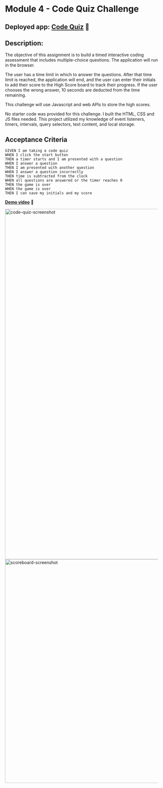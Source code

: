 # Module 4 - Code Quiz Challenge
## Deployed app: [**Code Quiz**](https://iamjoyfulgirl.github.io/code-quiz/) 🔗
## Description:
The objective of this assignment is to build a timed interactive coding assessment that includes multiple-choice questions. The application will run in the browser. 

The user has a time limit in which to answer the questions. After that time limit is reached, the application will end, and the user can enter their initials to add their score to the High Score board to track their progress. If the user chooses the wrong answer, 10 seconds are deducted from the time remaining.

This challenge will use Javascript and web APIs to store the high scores. 

No starter code was provided for this challenge. I built the HTML, CSS and JS files needed. This project utilized my knowledge of event listeners, timers, intervals, query selectors, text content, and local storage.


## Acceptance Criteria

```
GIVEN I am taking a code quiz
WHEN I click the start button
THEN a timer starts and I am presented with a question
WHEN I answer a question
THEN I am presented with another question
WHEN I answer a question incorrectly
THEN time is subtracted from the clock
WHEN all questions are answered or the timer reaches 0
THEN the game is over
WHEN the game is over
THEN I can save my initials and my score
```
[**Demo video**](https://drive.google.com/file/d/1STsGsHnBL2OPA4VZAjbIxh9BRSYydhlB/view) 🔗

<img width="1156" alt="code-quiz-screenshot" src="https://user-images.githubusercontent.com/42161933/178838565-8d483c34-f9ec-4f9e-a99e-ea131dc6acb7.png">

<img width="738" alt="scoreboard-screenshot" src="https://user-images.githubusercontent.com/42161933/178842552-b632dc68-e637-434a-81ab-052f6f4ef36c.png">
